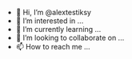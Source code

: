 - 👋 Hi, I’m @alextestiksy
- 👀 I’m interested in ...
- 🌱 I’m currently learning ...
- 💞️ I’m looking to collaborate on ...
- 📫 How to reach me ...

<!---agqaehgqahqahahahahhaeh
alextestiksy/alextestiksy is a ✨ special ✨ repository because its `README.md` (this file) appears on your GitHub profile.
You can click the Preview link to take a look at your changes.
--->
